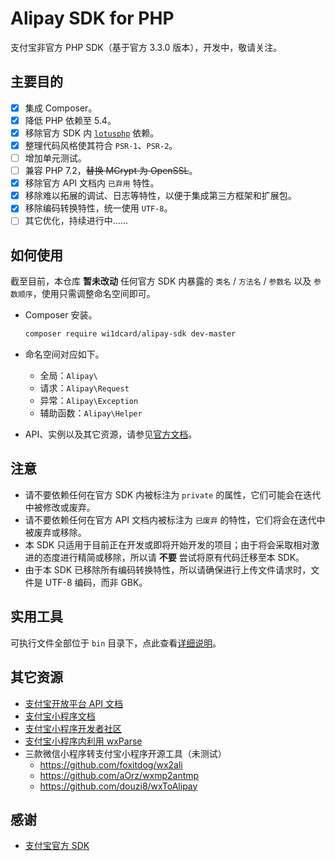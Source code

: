 # Alipay SDK for PHP

支付宝非官方 PHP SDK（基于官方 3.3.0 版本），开发中，敬请关注。

## 主要目的

- [x] 集成 Composer。
- [x] 降低 PHP 依赖至 5.4。
- [x] 移除官方 SDK 内 [`lotusphp`](https://github.com/qinjx/lotusphp) 依赖。
- [x] 整理代码风格使其符合 `PSR-1`、`PSR-2`。
- [ ] 增加单元测试。
- [ ] 兼容 PHP 7.2，<del>替换 MCrypt 为 OpenSSL</del>。
- [x] 移除官方 API 文档内 `已弃用` 特性。
- [x] 移除难以拓展的调试、日志等特性，以便于集成第三方框架和扩展包。
- [x] 移除编码转换特性，统一使用 `UTF-8`。
- [ ] 其它优化，持续进行中……

## 如何使用

截至目前，本仓库 **暂未改动** 任何官方 SDK 内暴露的 `类名` / `方法名` / `参数名` 以及 `参数顺序`，使用只需调整命名空间即可。

- Composer 安装。

    ```bash
    composer require wi1dcard/alipay-sdk dev-master
    ```

- 命名空间对应如下。

    - 全局：`Alipay\`
    - 请求：`Alipay\Request`
    - 异常：`Alipay\Exception`
    - 辅助函数：`Alipay\Helper`

- API、实例以及其它资源，请参见[官方文档](#其它资料)。

## 注意

- 请不要依赖任何在官方 SDK 内被标注为 `private` 的属性，它们可能会在迭代中被修改或废弃。
- 请不要依赖任何在官方 API 文档内被标注为 `已废弃` 的特性，它们将会在迭代中被废弃或移除。
- 本 SDK 只适用于目前正在开发或即将开始开发的项目；由于将会采取相对激进的态度进行精简或移除，所以请 **不要** 尝试将原有代码迁移至本 SDK。
- 由于本 SDK 已移除所有编码转换特性，所以请确保进行上传文件请求时，文件是 UTF-8 编码，而非 GBK。

## 实用工具

可执行文件全部位于 `bin` 目录下，点此查看[详细说明](bin/README.md)。

## 其它资源

- [支付宝开放平台 API 文档](https://docs.open.alipay.com/api/)
- [支付宝小程序文档](https://docs.alipay.com/mini/introduce)
- [支付宝小程序开发者社区](https://openclub.alipay.com/index.php?c=thread&a=subforum&fid=66)
- [支付宝小程序内利用 wxParse](https://openclub.alipay.com/read.php?tid=3830&fid=66)
- 三款微信小程序转支付宝小程序开源工具（未测试）
    - <https://github.com/foxitdog/wx2ali>
    - <https://github.com/aOrz/wxmp2antmp>
    - <https://github.com/douzi8/wxToAlipay>


## 感谢

- [支付宝官方 SDK](https://docs.open.alipay.com/54/103419/)
